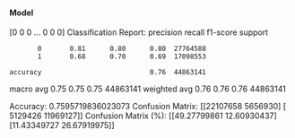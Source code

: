 #### Model
[0 0 0 ... 0 0 0]
Classification Report:
              precision    recall  f1-score   support

           0       0.81      0.80      0.80  27764588
           1       0.68      0.70      0.69  17098553

    accuracy                           0.76  44863141
   macro avg       0.75      0.75      0.75  44863141
weighted avg       0.76      0.76      0.76  44863141

Accuracy: 0.7595719836023073
Confusion Matrix:
[[22107658  5656930]
 [ 5129426 11969127]]
Confusion Matrix (%):
[[49.27799861 12.60930437]
 [11.43349727 26.67919975]]
